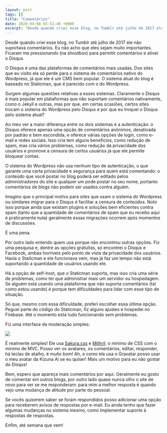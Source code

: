```yaml
---
layout: post
tags: []
title: "Comentários"
date: 2020-04-08 03:51:40 +0000
excerpt: "Desde quando criei esse blog, no Tumblr até julho de 2017 ele não suportava comentários. Eu não acho que eles sejam muito importantes...."
---
```


Desde quando criei esse blog, no Tumblr até julho de 2017 ele não suportava comentários. Eu não acho que eles sejam muito importantes. Ficaram me pressionando (na shoutbox) para permitir comentários e ativei o Disqus.

O Disqus é uma das plataformas de comentários mais usadas. Dos sites que eu visito ela só perde para o sistema de comentários nativo do Wordpress, já que ele é um CMS bem popular. O sistema atual do blog é baseado no Staticman, que é parecido com o do Wordpress.

Surgem algumas questões relativas a esses sistemas. Claramente o Disqus é mais popular em plataformas que não suportam comentários nativamente, como o Jekyll e outras, mas por que, em certas ocasiões, certos sites trocam o sistema do Wordpress pelo Disqus e por que eu troquei o Disqus pelo sistema atual?

Ao meu ver a maior diferença entre os dois sistemas é a autenticação: o Disqus oferece apenas uma opção de comentários anônimos, desativada por padrão e bem escondida, e oferece várias opções de login, como e-mail e redes sociais. Isso cria tem alguns benefícios, como redução de spam, mas cria vários problemas, como redução da privacidade dos usuários e promove a censura de certos usuários já que ele permite bloquear contas.

O sistema do Wordpress não usa nenhum tipo de autenticação, o que garante uma certa privacidade e segurança para quem está comentando: o conteúdo que você postar no blog poderá ser editado pelos administradores do site e qualquer um pode postar no seu nome, portanto comentários de blogs não podem ser usados contra alguém.

Imagino que o principal motivo para sites que usam o sistema do Wordpress ou similares migrar para o Disqus é facilitar a censura de conteúdos. Noto isso porque ainda que existam plugins e soluções bem eficientes contra spam (tanto que a quantidade de comentários de spam que eu recebo aqui é praticamente nula) geralmente essas migrações ocorrem após momentos de discussões.

É uma pena.

Por outro lado entendo quem usa porque não encontrou outras opções. Fiz uma pesquisa e, dentre as opções gratuitas, só encontrei o Disqus e Facebook, ambas horríveis pelo ponto de vista da privacidade dos usuários. Havia o Staticman e ele funcionava vem, mas já faz um tempo não está suportando a quantidade de usuários usando ele.

Há a opção de self-host, que o Staticman suporta, mas isso cria uma série de problemas, como ter que administrar mais um servidor ou hospedagem. Se alguém está usando uma plataforma que não suporta comentários (tal como estou usando) é porque tem dificuldades para lidar com esse tipo de situação.

Só que, mesmo com essa dificuldade, preferi escolher essa última opção. Peguei parte do código do Staticman, fiz alguns ajustes e hospedei no Firebase. Até o momento está tudo funcionando sem problemas.

Fiz uma interface de moderação simples:

![](https://i.imgur.com/lpNVuuO.png)

É realmente simples! Ele usa [Sakura.css](https://github.com/oxalorg/sakura) e [Mithril](https://github.com/MithrilJS/mithril.js/): o mínimo de CSS com o mínimo de MVC. Posso ver os avatares, os comentários, editar, responder, há teclas de atalho, é muito bom! Ah, e como ele usa o Gravatar posso usar o meu avatar da Kizuna Ai se eu quiser! Mais um motivo para eu não gostar do Disqus!

Bem, espero que apareça mais comentários por aqui. Geralmente eu gosto de comentar em outros blogs, por outro lado quase nunca olho o site de novo para ver se me responderam: para mim a melhor resposta é quando vejo uma mudança de atitude por parte do pessoal.

Se vocês quiserem saber se foram respondidos posso adicionar uma opção para receberem avisos de respostas por e-mail. Eu ainda tenho que fazer algumas mudanças no sistema mesmo, como implementar suporte à respostas de respostas.

Enfim, até semana que vem!